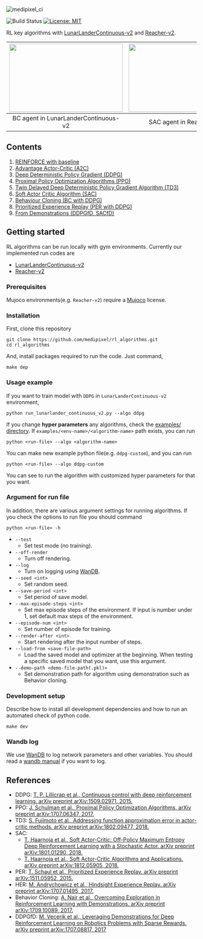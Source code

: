 ![medipixel_ci](https://user-images.githubusercontent.com/17582508/52845370-4a930200-314a-11e9-9889-e00007043872.jpg)  

![Build Status](https://travis-ci.org/medipixel/rl_algorithms.svg?branch=master)
[![License: MIT](https://img.shields.io/badge/License-MIT-green.svg)](https://opensource.org/licenses/MIT)

RL key algorithms with [LunarLanderContinuous-v2](https://gym.openai.com/envs/LunarLanderContinuous-v2/) and [Reacher-v2](https://gym.openai.com/envs/Reacher-v2/).

|<img src="https://user-images.githubusercontent.com/17582508/52840582-18c76e80-313d-11e9-9752-3d6138f39a15.gif" width="300" height="180"/>|<img src="https://media.giphy.com/media/1mikGEln2lArKMQ6Pt/giphy.gif" width="300" height="180"/>|
|:---:|:---:|
|BC agent in LunarLanderContinuous-v2|SAC agent in Reacher-v2|

## Contents

1. [REINFORCE with baseline](https://github.com/medipixel/rl_algorithms/blob/master/algorithms/reinforce)
2. [Advantage Actor-Critic (A2C)](https://github.com/medipixel/rl_algorithms/blob/master/algorithms/a2c)
3. [Deep Deterministic Policy Gradient (DDPG)](https://github.com/medipixel/rl_algorithms/blob/master/algorithms/ddpg)
4. [Proximal Policy Optimization Algorithms (PPO)](https://github.com/medipixel/rl_algorithms/blob/master/algorithms/ppo)
5. [Twin Delayed Deep Deterministic Policy Gradient Algorithm (TD3)](https://github.com/medipixel/rl_algorithms/blob/master/algorithms/td3)
6. [Soft Actor Critic Algorithm (SAC)](https://github.com/medipixel/rl_algorithms/blob/master/algorithms/sac/agent.py)
7. [Behaviour Cloning (BC with DDPG)](https://github.com/medipixel/rl_algorithms/tree/master/algorithms/bc)
8. [Prioritized Experience Replay (PER with DDPG)](https://github.com/medipixel/rl_algorithms/tree/master/algorithms/per)
9. [From Demonstrations (DDPGfD, SACfD)](https://github.com/medipixel/rl_algorithms/tree/master/algorithms/fd)

## Getting started
RL algorithms can be run locally with gym environments. Currently our implemented run codes are
- [LunarLanderContinuous-v2](https://github.com/medipixel/rl_algorithms/tree/feature/readme/examples/lunarlander_continuous_v2)
- [Reacher-v2](https://github.com/medipixel/rl_algorithms/tree/feature/readme/examples/reacher-v2)

### Prerequisites
Mujoco environments(e.g. `Reacher-v2`) require a [Mujoco](https://www.roboti.us/license.html) license.

### Installation
First, clone this repository  
```
git clone https://github.com/medipixel/rl_algorithms.git
cd rl_algorithms
```
And, install packages required to run the code. Just command,
```
make dep
```

### Usage example
If you want to train model with `DDPG` in `LunarLanderContinuous-v2` environment,
```
python run_lunarlander_continuous_v2.py --algo ddpg
``` 
If you change **hyper parameters** any algorithms, check the [examples/<env-name> directory](https://github.com/medipixel/rl_algorithms/tree/master/examples). If `examples/<env-name>/<algorithm-name>` path exists, you can run
```
python <run-file> --algo <algorithm-name>
```
You can make new example python file(e.g. `ddpg-custom`), and you can run
```
python <run-file> --algo ddpg-custom
```
You can see to run the algorithm with customized hyper parameters for that you want.  

### Argument for run file

In addition, there are various argument settings for running algorithms. If you check the options to run file you should command 
```
python <run-file> -h
```
- `--test`
    - Set test mode (no training).
- `--off-render`
    - Turn off rendering.
- `--log`
    - Turn on logging using [WanDB](https://www.wandb.com/).
- `--seed <int>`
    - Set random seed.
- `--save-period <int>`
    - Set period of save model.
- `--max-episode-steps <int>`
    - Set max episode steps of the environment. If input is number under 1, set default max steps of the environment.
- `--episode-num <int>`
    - Set number of episode for training.
- `--render-after <int>`
    - Start rendering after the input number of steps.
- `--load-from <save-file-path>`
    - Load the saved model and optimizer at the beginning. When testing a specific saved model that you want, use this argument.
- `--demo-path <demo-file-path(.pkl)>`
    - Set demonstration path for algorithm using demonstration such as Behavior cloning.

### Development setup
Describe how to install all development dependencies and how to run an automated check of python code.
```
make dev
```

### Wandb log
We use [WanDB](https://www.wandb.com/) to log network parameters and other variables. You should read a [wandb manual](https://docs.wandb.com/docs/started.html) if you want to log.


## References
- DDPG: [T. P. Lillicrap et al., Continuous control with deep reinforcement learning. arXiv preprint arXiv:1509.02971, 2015.](https://arxiv.org/pdf/1509.02971.pdf)
- PPO: [J. Schulman et al., Proximal Policy Optimization Algorithms, arXiv preprint arXiv:1707.06347, 2017.](https://arxiv.org/abs/1707.06347.pdf)
- TD3: [S. Fujimoto et al., Addressing function approximation error in actor-critic methods. arXiv preprint arXiv:1802.09477, 2018.](https://arxiv.org/pdf/1802.09477.pdf)
- SAC: 
    - [T.  Haarnoja et al., Soft Actor-Critic: Off-Policy Maximum Entropy Deep Reinforcement Learning with a Stochastic Actor. arXiv preprint arXiv:1801.01290, 2018.](https://arxiv.org/pdf/1801.01290.pdf)  
    - [T. Haarnoja et al., Soft Actor-Critic Algorithms and Applications. arXiv preprint arXiv:1812.05905, 2018.](https://arxiv.org/pdf/1812.05905.pdf)
- PER: [T. Schaul et al., Prioritized Experience Replay. arXiv preprint arXiv:1511.05952, 2015.](https://arxiv.org/pdf/1511.05952.pdf)
- HER: [M. Andrychowicz et al., Hindsight Experience Replay. arXiv preprint arXiv:1707.01495, 2017.](https://arxiv.org/pdf/1707.01495.pdf)
- Behavior Cloning: [A. Nair et al., Overcoming Exploration in Reinforcement Learning with Demonstrations. arXiv preprint arXiv:1709.10089, 2017.](https://arxiv.org/pdf/1709.10089.pdf)
- DDPGfD: [M. Vecerik et al., Leveraging Demonstrations for Deep Reinforcement Learning on Robotics Problems with Sparse Rewards. arXiv preprint arXiv:1707.08817, 2017](https://arxiv.org/pdf/1707.08817.pdf)
